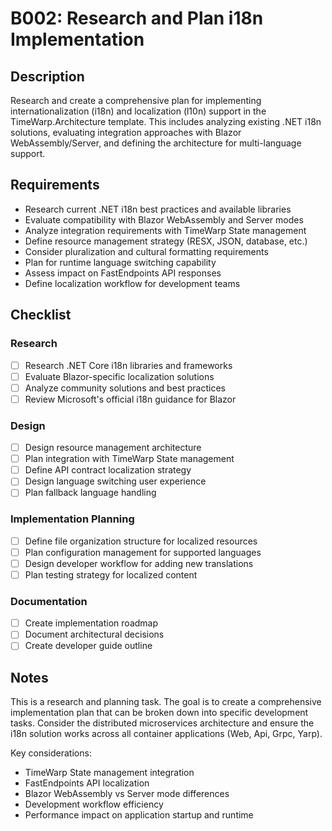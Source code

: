 # B002: Research and Plan i18n Implementation

## Description

Research and create a comprehensive plan for implementing internationalization (i18n) and localization (l10n) support in the TimeWarp.Architecture template. This includes analyzing existing .NET i18n solutions, evaluating integration approaches with Blazor WebAssembly/Server, and defining the architecture for multi-language support.

## Requirements

- Research current .NET i18n best practices and available libraries
- Evaluate compatibility with Blazor WebAssembly and Server modes
- Analyze integration requirements with TimeWarp State management
- Define resource management strategy (RESX, JSON, database, etc.)
- Consider pluralization and cultural formatting requirements
- Plan for runtime language switching capability
- Assess impact on FastEndpoints API responses
- Define localization workflow for development teams

## Checklist

### Research
- [ ] Research .NET Core i18n libraries and frameworks
- [ ] Evaluate Blazor-specific localization solutions
- [ ] Analyze community solutions and best practices
- [ ] Review Microsoft's official i18n guidance for Blazor

### Design
- [ ] Design resource management architecture
- [ ] Plan integration with TimeWarp State management
- [ ] Define API contract localization strategy
- [ ] Design language switching user experience
- [ ] Plan fallback language handling

### Implementation Planning
- [ ] Define file organization structure for localized resources
- [ ] Plan configuration management for supported languages
- [ ] Design developer workflow for adding new translations
- [ ] Plan testing strategy for localized content

### Documentation
- [ ] Create implementation roadmap
- [ ] Document architectural decisions
- [ ] Create developer guide outline

## Notes

This is a research and planning task. The goal is to create a comprehensive implementation plan that can be broken down into specific development tasks. Consider the distributed microservices architecture and ensure the i18n solution works across all container applications (Web, Api, Grpc, Yarp).

Key considerations:
- TimeWarp State management integration
- FastEndpoints API localization
- Blazor WebAssembly vs Server mode differences
- Development workflow efficiency
- Performance impact on application startup and runtime